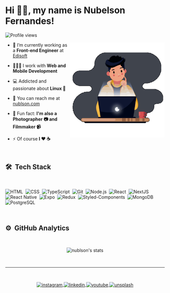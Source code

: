 <h1 align="left">Hi 👋🏾, my name is Nubelson Fernandes!</h1>
<p align="left"> <img src="https://komarev.com/ghpvc/?username=nublson&color=blueviolet" alt="Profile views" /> </p>
<img align="right" width="300em" height="300em" src="./animation_500_kv8i962g.gif?raw=true"/>

- 💼 I’m currently working as a **Front-end Engineer** at [Edisoft](https://www.thalesgroup.com/pt-pt)

- 🧑🏽‍💻 I work with **Web and Mobile Development**

- 💻 Addicted and passionate about **Linux 🐧**

- 🚀 You can reach me at [nublson.com](https://nublson.com)

- 🤯 Fun fact: **I'm also a Photographer 📷 and Filmmaker 📹**

- ⚡ Of course **I ❤️️ ☕**

<br>

## 🛠 &nbsp;Tech Stack

<br>

![HTML](https://img.shields.io/badge/-HTML-05122A?style=flat&logo=HTML5)&nbsp;
![CSS](https://img.shields.io/badge/-CSS-05122A?style=flat&logo=CSS3&logoColor=1572B6)&nbsp;
![TypeScript](https://img.shields.io/badge/-TypeScript-05122A?style=flat&logo=typescript)&nbsp;
![Git](https://img.shields.io/badge/-Git-05122A?style=flat&logo=git)&nbsp;
![Node.js](https://img.shields.io/badge/-Node.js-05122A?style=flat&logo=node.js)&nbsp;
![React](https://img.shields.io/badge/-React-05122A?style=flat&logo=react)&nbsp;
![NextJS](https://img.shields.io/badge/-NextJS-05122A?style=flat&logo=next.js)&nbsp;
![React Native](https://img.shields.io/badge/-React%20Native-05122A?style=flat&logo=react)&nbsp;
![Expo](https://img.shields.io/badge/-Expo-05122A?style=flat&logo=expo)&nbsp;
![Redux](https://img.shields.io/badge/-Redux-05122A?style=flat&logo=redux&logoColor=ba8fff)&nbsp;
![Styled-Components](https://img.shields.io/badge/-Styled%20Components-05122A?style=flat&logo=styled-components)&nbsp;
![MongoDB](https://img.shields.io/badge/-MongoDB-05122A?style=flat&logo=mongodb)&nbsp;
![PostgreSQL](https://img.shields.io/badge/-PostgreSQL-05122A?style=flat&logo=postgresql)&nbsp;

<br>

## ⚙️ &nbsp;GitHub Analytics

<br>

<p align="center">
<img width="530em" src="https://github-readme-stats.vercel.app/api?username=nublson&show_icons=true&theme=nightowl" alt="nublson's stats"/>
</p>

<br>

---

<br>

<p align="center">
  <a href="https://instagram.com/nublson" target="_blank">
 <img align="center" src="https://img.shields.io/badge/-nublson-05122A?style=flat&logo=instagram" alt="instagram"/>
</a>
<a href="https://linkedin.com/in/nublson" target="_blank">
  <img align="center" src="https://img.shields.io/badge/-nublson-05122A?style=flat&logo=linkedin" alt="linkedin"/>
</a>
<a href="https://youtube.com/c/NubelsonFernandes" target="_blank">
 <img align="center" src="https://img.shields.io/badge/-nublson-05122A?style=flat&logo=youtube" alt="youtube"/>
</a>
  <a href="https://unsplash.com/@nublson" target="_blank">
 <img align="center" src="https://img.shields.io/badge/-nublson-05122A?style=flat&logo=unsplash" alt="unsplash"/>
</a>
</p>
